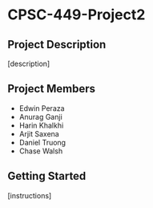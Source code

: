 # CPSC-449-Project2

## Project Description

[description]

## Project Members

- Edwin Peraza
- Anurag Ganji
- Harin Khalkhi
- Arjit Saxena
- Daniel Truong
- Chase Walsh

## Getting Started

[instructions]
